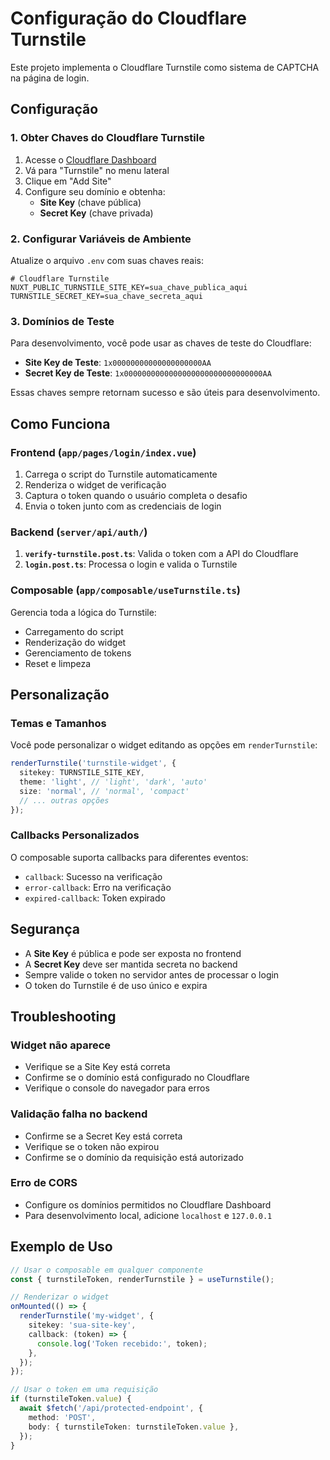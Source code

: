 # Configuração do Cloudflare Turnstile

Este projeto implementa o Cloudflare Turnstile como sistema de CAPTCHA na página de login.

## Configuração

### 1. Obter Chaves do Cloudflare Turnstile

1. Acesse o [Cloudflare Dashboard](https://dash.cloudflare.com/)
2. Vá para "Turnstile" no menu lateral
3. Clique em "Add Site"
4. Configure seu domínio e obtenha:
   - **Site Key** (chave pública)
   - **Secret Key** (chave privada)

### 2. Configurar Variáveis de Ambiente

Atualize o arquivo `.env` com suas chaves reais:

```env
# Cloudflare Turnstile
NUXT_PUBLIC_TURNSTILE_SITE_KEY=sua_chave_publica_aqui
TURNSTILE_SECRET_KEY=sua_chave_secreta_aqui
```

### 3. Domínios de Teste

Para desenvolvimento, você pode usar as chaves de teste do Cloudflare:

- **Site Key de Teste**: `1x00000000000000000000AA`
- **Secret Key de Teste**: `1x0000000000000000000000000000000AA`

Essas chaves sempre retornam sucesso e são úteis para desenvolvimento.

## Como Funciona

### Frontend (`app/pages/login/index.vue`)

1. Carrega o script do Turnstile automaticamente
2. Renderiza o widget de verificação
3. Captura o token quando o usuário completa o desafio
4. Envia o token junto com as credenciais de login

### Backend (`server/api/auth/`)

1. **`verify-turnstile.post.ts`**: Valida o token com a API do Cloudflare
2. **`login.post.ts`**: Processa o login e valida o Turnstile

### Composable (`app/composable/useTurnstile.ts`)

Gerencia toda a lógica do Turnstile:

- Carregamento do script
- Renderização do widget
- Gerenciamento de tokens
- Reset e limpeza

## Personalização

### Temas e Tamanhos

Você pode personalizar o widget editando as opções em `renderTurnstile`:

```typescript
renderTurnstile('turnstile-widget', {
  sitekey: TURNSTILE_SITE_KEY,
  theme: 'light', // 'light', 'dark', 'auto'
  size: 'normal', // 'normal', 'compact'
  // ... outras opções
});
```

### Callbacks Personalizados

O composable suporta callbacks para diferentes eventos:

- `callback`: Sucesso na verificação
- `error-callback`: Erro na verificação
- `expired-callback`: Token expirado

## Segurança

- A **Site Key** é pública e pode ser exposta no frontend
- A **Secret Key** deve ser mantida secreta no backend
- Sempre valide o token no servidor antes de processar o login
- O token do Turnstile é de uso único e expira

## Troubleshooting

### Widget não aparece

- Verifique se a Site Key está correta
- Confirme se o domínio está configurado no Cloudflare
- Verifique o console do navegador para erros

### Validação falha no backend

- Confirme se a Secret Key está correta
- Verifique se o token não expirou
- Confirme se o domínio da requisição está autorizado

### Erro de CORS

- Configure os domínios permitidos no Cloudflare Dashboard
- Para desenvolvimento local, adicione `localhost` e `127.0.0.1`

## Exemplo de Uso

```typescript
// Usar o composable em qualquer componente
const { turnstileToken, renderTurnstile } = useTurnstile();

// Renderizar o widget
onMounted(() => {
  renderTurnstile('my-widget', {
    sitekey: 'sua-site-key',
    callback: (token) => {
      console.log('Token recebido:', token);
    },
  });
});

// Usar o token em uma requisição
if (turnstileToken.value) {
  await $fetch('/api/protected-endpoint', {
    method: 'POST',
    body: { turnstileToken: turnstileToken.value },
  });
}
```
